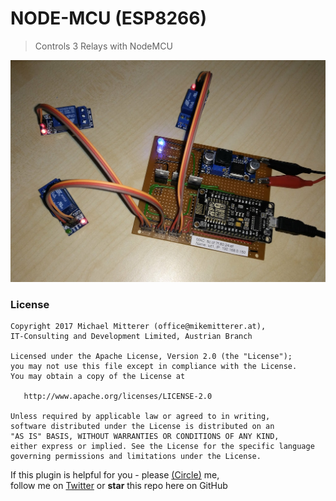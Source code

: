 # NODE-MCU (ESP8266)
> Controls 3 Relays with NodeMCU

![Veroboard](https://github.com/MikeMitterer/cpp-conrol-nodemcu/blob/master/doc/images/veroboard.jpg?raw=true "Veroboard")


### License 

    Copyright 2017 Michael Mitterer (office@mikemitterer.at),
    IT-Consulting and Development Limited, Austrian Branch

    Licensed under the Apache License, Version 2.0 (the "License");
    you may not use this file except in compliance with the License.
    You may obtain a copy of the License at

       http://www.apache.org/licenses/LICENSE-2.0

    Unless required by applicable law or agreed to in writing,
    software distributed under the License is distributed on an
    "AS IS" BASIS, WITHOUT WARRANTIES OR CONDITIONS OF ANY KIND,
    either express or implied. See the License for the specific language
    governing permissions and limitations under the License.


If this plugin is helpful for you - please [(Circle)](http://gplus.mikemitterer.at/) me,  
follow me on [Twitter](https://twitter.com/MikeMitterer) 
or **star** this repo here on GitHub